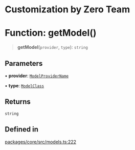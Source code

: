 # Customization by Zero Team

# Function: getModel()

> **getModel**(`provider`, `type`): `string`

## Parameters

• **provider**: [`ModelProviderName`](../enumerations/ModelProviderName.md)

• **type**: [`ModelClass`](../enumerations/ModelClass.md)

## Returns

`string`

## Defined in

[packages/core/src/models.ts:222](https://github.com/elizaos/eliza/blob/7fcf54e7fb2ba027d110afcc319c0b01b3f181dc/packages/core/src/models.ts#L222)

